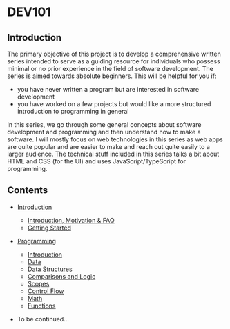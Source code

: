 # DEV101

## Introduction
The primary objective of this project is to develop a comprehensive written series intended to serve as a guiding resource for individuals who possess minimal or no prior experience in the field of software development. The series is aimed towards absolute beginners. This will be helpful for you if:
- you have never written a program but are interested in software development
- you have worked on a few projects but would like a more structured introduction to programming in general

In this series, we go through some general concepts about software development and programming and then understand how to make a software. I will mostly focus on web technologies in this series as web apps are quite popular and are easier to make and reach out quite easily to a larger audience. The technical stuff included in this series talks a bit about HTML and CSS (for the UI) and uses JavaScript/TypeScript for programming.

## Contents

- [Introduction](./0-introduction/)

    - [Introduction, Motivation & FAQ](./0-introduction/0-0-introduction.md)
    - [Getting Started](./0-introduction/0-1-getting-started.md)

- [Programming](/1-programming/)

    - [Introduction](./1-programming/1-0-programming.md)
    - [Data](./1-programming/1-1-data.md)
    - [Data Structures](./1-programming/1-2-data-structures.md)
    - [Comparisons and Logic](./1-programming/1-3-comparisons-and-logic.md)
    - [Scopes](./1-programming/1-4-scopes.md)
    - [Control Flow](./1-programming/1-5-control-flow.md)
    - [Math](./1-programming/1-6-math.md)
    - [Functions](./1-programming/1-7-functions.md)

- To be continued...